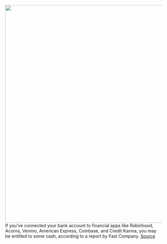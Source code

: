 <img src='https://cdn.vox-cdn.com/thumbor/zQ-ekZNAwgfqAwQIXyD5E8NbL2c=/0x0:5000x3333/1200x800/filters:focal(2105x1588:2905x2388)/cdn.vox-cdn.com/uploads/chorus_image/image/70423810/1227801650.0.jpg' width='700px' /><br/>
If you've connected your bank account to financial apps like Robinhood, Acorns, Venmo, American Express, Coinbase, and Credit Karma, you may be entitled to some cash, according to a report by Fast Company.
<a href='https://www.theverge.com/2022/1/23/22898009/plaid-financial-venmo-acorns-robinhood-class-action-lawsuit'> Source <a/>